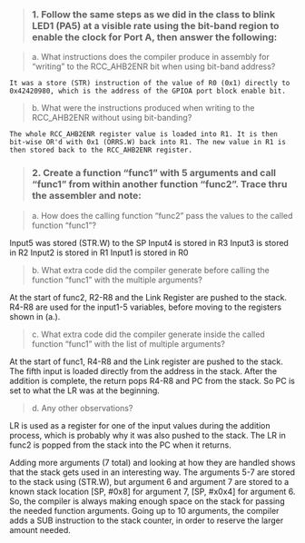 
>### 1. Follow the same steps as we did in the class to blink LED1 (PA5) at a visible rate using the bit-band region to enable the clock for Port A, then answer the following:

>a. What instructions does the compiler produce in assembly for “writing” to the RCC_AHB2ENR bit when using bit-band address?

    It was a store (STR) instruction of the value of R0 (0x1) directly to 0x42420980, which is the address of the GPIOA port block enable bit.

 >b. What were the instructions produced when writing to the RCC_AHB2ENR without using bit-banding?

    The whole RCC_AHB2ENR register value is loaded into R1. It is then bit-wise OR'd with 0x1 (ORRS.W) back into R1. The new value in R1 is then stored back to the RCC_AHB2ENR register.

>### 2. Create a function “func1” with 5 arguments and call “func1” from within another function “func2”. Trace thru the assembler and note:

>a. How does the calling function “func2” pass the values to the called function “func1”?

Input5 was stored (STR.W) to the SP
Input4 is stored in R3
Input3 is stored in R2
Input2 is stored in R1
Input1 is stored in R0

>b. What extra code did the compiler generate before calling the function “func1” with the multiple arguments?

At the start of func2, R2-R8 and the Link Register are pushed to the stack. R4-R8 are used for the input1-5 variables, before moving to the registers shown in (a.).

>c. What extra code did the compiler generate inside the called function “func1” with the list of multiple arguments?

At the start of func1, R4-R8 and the Link register are pushed to the stack. The fifth input is loaded directly from the address in the stack. After the addition is complete, the return pops R4-R8 and PC from the stack. So PC is set to what the LR was at the beginning.

>d. Any other observations?

LR is used as a register for one of the input values during the addition process, which is probably why it was also pushed to the stack. The LR in func2 is popped from the stack into the PC when it returns. 

Adding more arguments (7 total) and looking at how they are handled shows that the stack gets used in an interesting way. The arguments 5-7 are stored to the stack using (STR.W), but argument 6 and argument 7 are stored to a known stack location [SP, #0x8] for argument 7, [SP, #x0x4] for argument 6. So, the compiler is always making enough space on the stack for passing the needed function arguments. Going up to 10 arguments, the compiler adds a SUB instruction to the stack counter, in order to reserve the larger amount needed.